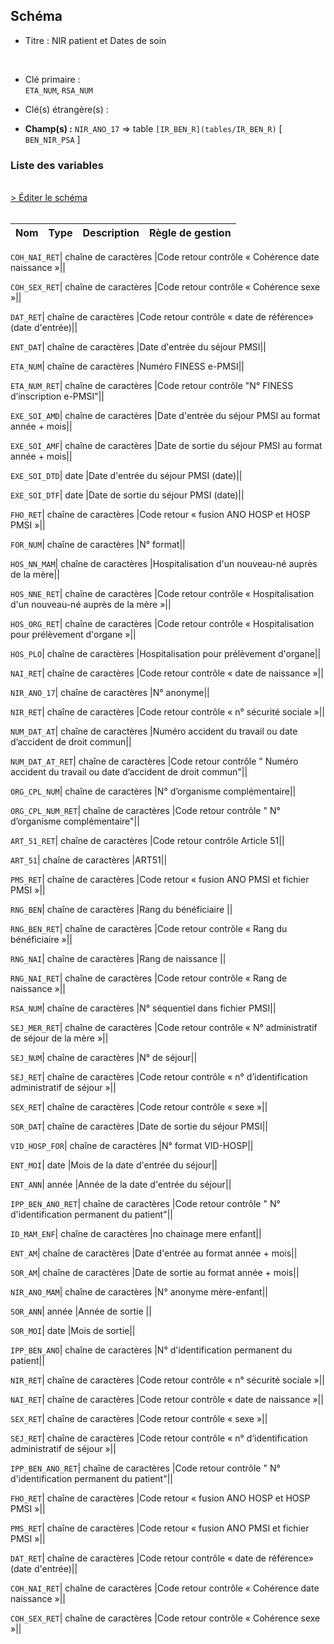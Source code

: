 ## Schéma


- Titre : NIR patient et Dates de soin
<br />


- Clé primaire : <br />`ETA_NUM`, `RSA_NUM`<br />


- Clé(s) étrangère(s) : <br />

- **Champ(s) :** `NIR_ANO_17`
  => table `[IR_BEN_R](tables/IR_BEN_R)` [ `BEN_NIR_PSA` ]<br />

 
### Liste des variables
<br />
<div>
    <a href="https://gitlab.com/healthdatahub/applications-du-hdh/schema-snds/-/tree/master/schemas/PMSI MCO/T_MCOaaC.json"
       target="_blank" rel="noopener noreferrer">> Éditer le schéma</a>
</div>
<br />

Nom | Type | Description | Règle de gestion
-|-|-|-



`COH_NAI_RET`| chaîne de caractères |Code retour contrôle « Cohérence date naissance »||

`COH_SEX_RET`| chaîne de caractères |Code retour contrôle « Cohérence sexe »||

`DAT_RET`| chaîne de caractères |Code retour contrôle « date de référence» (date d'entrée)||

`ENT_DAT`| chaîne de caractères |Date d'entrée du séjour PMSI||

`ETA_NUM`| chaîne de caractères |Numéro FINESS e-PMSI||

`ETA_NUM_RET`| chaîne de caractères |Code retour contrôle "N° FINESS d’inscription e-PMSI"||

`EXE_SOI_AMD`| chaîne de caractères |Date d'entrée du séjour PMSI au format année + mois||

`EXE_SOI_AMF`| chaîne de caractères |Date de sortie du séjour PMSI au format année + mois||

`EXE_SOI_DTD`| date |Date d'entrée du séjour PMSI (date)||

`EXE_SOI_DTF`| date |Date de sortie du séjour PMSI (date)||

`FHO_RET`| chaîne de caractères |Code retour « fusion ANO HOSP et HOSP PMSI »||

`FOR_NUM`| chaîne de caractères |N° format||

`HOS_NN_MAM`| chaîne de caractères |Hospitalisation d'un nouveau-né auprès de la mère||

`HOS_NNE_RET`| chaîne de caractères |Code retour contrôle « Hospitalisation d'un nouveau-né auprès de la mère »||

`HOS_ORG_RET`| chaîne de caractères |Code retour contrôle « Hospitalisation pour prélèvement d'organe »||

`HOS_PLO`| chaîne de caractères |Hospitalisation pour prélèvement d'organe||

`NAI_RET`| chaîne de caractères |Code retour contrôle « date de naissance »||

`NIR_ANO_17`| chaîne de caractères |N° anonyme||

`NIR_RET`| chaîne de caractères |Code retour contrôle « n° sécurité sociale »||

`NUM_DAT_AT`| chaîne de caractères |Numéro accident du travail ou date d’accident de droit commun||

`NUM_DAT_AT_RET`| chaîne de caractères |Code retour contrôle " Numéro accident du travail ou date d’accident de droit commun"||

`ORG_CPL_NUM`| chaîne de caractères |N° d’organisme complémentaire||

`ORG_CPL_NUM_RET`| chaîne de caractères |Code retour contrôle " N° d’organisme complémentaire"||

`ART_51_RET`| chaîne de caractères |Code retour contrôle Article 51||

`ART_51`| chaîne de caractères |ART51||

`PMS_RET`| chaîne de caractères |Code retour « fusion ANO PMSI et fichier PMSI »||

`RNG_BEN`| chaîne de caractères |Rang du bénéficiaire ||

`RNG_BEN_RET`| chaîne de caractères |Code retour contrôle « Rang du bénéficiaire »||

`RNG_NAI`| chaîne de caractères |Rang de naissance ||

`RNG_NAI_RET`| chaîne de caractères |Code retour contrôle « Rang de naissance »||

`RSA_NUM`| chaîne de caractères |N° séquentiel dans fichier PMSI||

`SEJ_MER_RET`| chaîne de caractères |Code retour contrôle « N° administratif de séjour de la mère »||

`SEJ_NUM`| chaîne de caractères |N° de séjour||

`SEJ_RET`| chaîne de caractères |Code retour contrôle « n° d’identification administratif de séjour »||

`SEX_RET`| chaîne de caractères |Code retour contrôle « sexe »||

`SOR_DAT`| chaîne de caractères |Date de sortie du séjour PMSI||

`VID_HOSP_FOR`| chaîne de caractères |N° format VID-HOSP||

`ENT_MOI`| date |Mois de la date d'entrée du séjour||

`ENT_ANN`| année |Année de la date d'entrée du séjour||

`IPP_BEN_ANO_RET`| chaîne de caractères |Code retour contrôle " N° d'identification permanent du patient"||

`ID_MAM_ENF`| chaîne de caractères |no chainage mere enfant||

`ENT_AM`| chaîne de caractères |Date d'entrée au format année + mois||

`SOR_AM`| chaîne de caractères |Date de sortie au format année + mois||

`NIR_ANO_MAM`| chaîne de caractères |N° anonyme mère-enfant||

`SOR_ANN`| année |Année de sortie ||

`SOR_MOI`| date |Mois de sortie||

`IPP_BEN_ANO`| chaîne de caractères |N° d'identification permanent du patient||

`NIR_RET`| chaîne de caractères |Code retour contrôle « n° sécurité sociale »||

`NAI_RET`| chaîne de caractères |Code retour contrôle « date de naissance »||

`SEX_RET`| chaîne de caractères |Code retour contrôle « sexe »||

`SEJ_RET`| chaîne de caractères |Code retour contrôle « n° d’identification administratif de séjour »||

`IPP_BEN_ANO_RET`| chaîne de caractères |Code retour contrôle " N° d'identification permanent du patient"||

`FHO_RET`| chaîne de caractères |Code retour « fusion ANO HOSP et HOSP PMSI »||

`PMS_RET`| chaîne de caractères |Code retour « fusion ANO PMSI et fichier PMSI »||

`DAT_RET`| chaîne de caractères |Code retour contrôle « date de référence» (date d'entrée)||

`COH_NAI_RET`| chaîne de caractères |Code retour contrôle « Cohérence date naissance »||

`COH_SEX_RET`| chaîne de caractères |Code retour contrôle « Cohérence sexe »||
